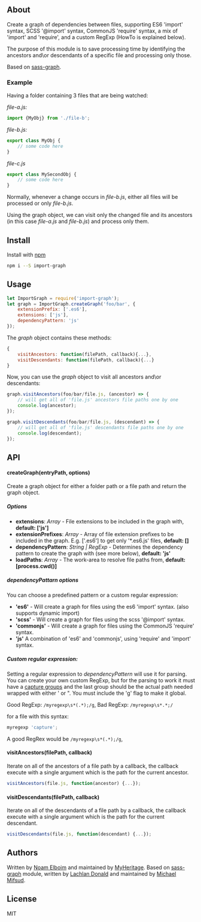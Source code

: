 ## About

Create a graph of dependencies between files, supporting ES6 'import' syntax, SCSS '@import' syntax, CommonJS 'require' syntax, a mix of 'import' and 'require', and a custom RegExp (HowTo is explained below).

The purpose of this module is to save processing time by identifying the ancestors and\or descendants of a specific file and processing only those.
  
Based on [sass-graph](https://github.com/xzyfer/sass-graph).

### Example

Having a folder containing 3 files that are being watched:

*file-a.js:*
```javascript
import {MyObj} from './file-b';
```

*file-b.js:*
```javascript
export class MyObj {
    // some code here
}
```

*file-c.js*
```javascript
export class MySecondObj {
    // some code here
}
```

Normally, whenever a change occurs in *file-b.js*, either all files will be processed or only *file-b.js*.

Using the graph object, we can visit only the changed file and its ancestors (in this case *file-a.js* and *file-b.js*) and process only them.


## Install

Install with [npm](https://npmjs.org/package/import-graph)

```bash
npm i --S import-graph
```

## Usage

```javascript
let ImportGraph = require('import-graph');
let graph = ImportGraph.createGraph('foo/bar', {
    extensionPrefix: ['.es6'],
    extensions: ['js'],
    dependencyPattern: 'js'
});
```

The *graph* object contains these methods:
```javascript
{
    visitAncestors: function(filePath, callback){...},
    visitDescendants: function(filePath, callback){...}
}
```

Now, you can use the *graph* object to visit all ancestors and\or descendants:

```javascript
graph.visitAncestors(foo/bar/file.js, (ancestor) => {
    // will get all of 'file.js' ancestors file paths one by one
    console.log(ancestor);
});

graph.visitDescendants(foo/bar/file.js, (descendant) => {
    // will get all of 'file.js' descendants file paths one by one
    console.log(descendant);
});
```

## API

#### createGraph(entryPath, options)

Create a graph object for either a folder path or a file path and return the graph object.

##### Options

* **extensions**: *Array* - File extensions to be included in the graph with, **default: ['js']**
* **extensionPrefixes**: *Array* - Array of file extension prefixes to be included in the graph. E.g. ['.es6'] to get only '*.es6.js' files, **default: []**
* **dependencyPattern**: *String | RegExp* - Determines the dependency pattern to create the graph with (see more below), **default: 'js'**
* **loadPaths**: *Array* - The work-area to resolve file paths from, **default: [process.cwd()]**

##### dependencyPattarn options

You can choose a predefined pattern or a custom regular expression:

* **'es6'** - Will create a graph for files using the es6 'import' syntax. (also supports dynamic import)
* **'scss'** - Will create a graph for files using the scss '@import' syntax.
* **'commonjs'** - Will create a graph for files using the CommonJS 'require' syntax.
* **'js'** A combination of 'es6' and 'commonjs', using 'require' and 'import' syntax.

##### Custom regular expression:
Setting a regular expression to *dependencyPattern* will use it for parsing. You can create your own custom RegExp, but for the parsing to work it must have a [capture groups](https://developer.mozilla.org/en/docs/Web/JavaScript/Reference/Global_Objects/RegExp#Special_characters_meaning_in_regular_expressions) and the last group should be the actual path needed wrapped with either ' or ". You must include the 'g' flag to make it global.

Good RegExp: `/myregexp\s*(.*);/g`,
Bad RegExp: `/myregexp\s*.*;/`

for a file with this syntax: 
```javascript
myregexp 'capture';
```
A good RegRex would be `/myregexp\s*(.*);/g`,

#### visitAncestors(filePath, callback)

Iterate on all of the ancestors of a file path by a callback, the callback execute with a single argument which is the path for the current ancestor.

```javascript
visitAncestors(file.js, function(ancestor) {...});
```

#### visitDescendants(filePath, callback)

Iterate on all of the descendants of a file path by a callback, the callback execute with a single argument which is the path for the current descendant.

```javascript
visitDescendants(file.js, function(descendant) {...});
```

## Authors

Written by [Noam Elboim](https://github.com/NoamELB) and maintained by [MyHeritage](https://github.com/MyHeritage).
Based on [sass-graph](https://github.com/xzyfer/sass-graph) module, written by [Lachlan Donald](http://lachlan.me) and maintained by [Michael Mifsud](http://twitter.com/xzyfer).

## License

MIT